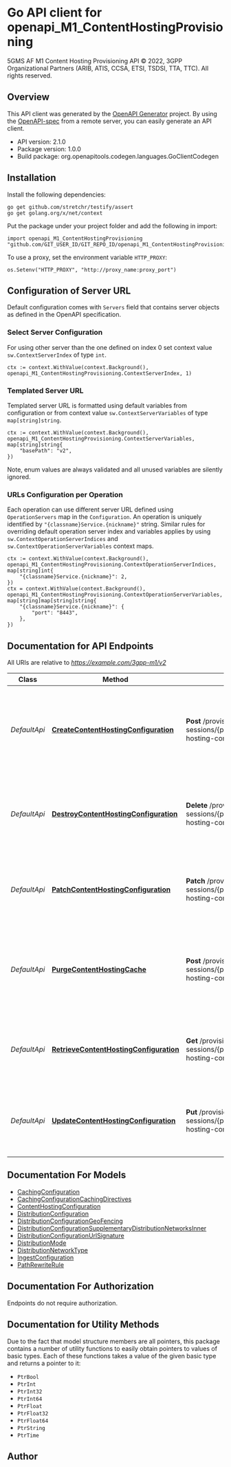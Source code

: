 # Go API client for openapi_M1_ContentHostingProvisioning

5GMS AF M1 Content Hosting Provisioning API
© 2022, 3GPP Organizational Partners (ARIB, ATIS, CCSA, ETSI, TSDSI, TTA, TTC).
All rights reserved.


## Overview
This API client was generated by the [OpenAPI Generator](https://openapi-generator.tech) project.  By using the [OpenAPI-spec](https://www.openapis.org/) from a remote server, you can easily generate an API client.

- API version: 2.1.0
- Package version: 1.0.0
- Build package: org.openapitools.codegen.languages.GoClientCodegen

## Installation

Install the following dependencies:

```shell
go get github.com/stretchr/testify/assert
go get golang.org/x/net/context
```

Put the package under your project folder and add the following in import:

```golang
import openapi_M1_ContentHostingProvisioning "github.com/GIT_USER_ID/GIT_REPO_ID/openapi_M1_ContentHostingProvisioning"
```

To use a proxy, set the environment variable `HTTP_PROXY`:

```golang
os.Setenv("HTTP_PROXY", "http://proxy_name:proxy_port")
```

## Configuration of Server URL

Default configuration comes with `Servers` field that contains server objects as defined in the OpenAPI specification.

### Select Server Configuration

For using other server than the one defined on index 0 set context value `sw.ContextServerIndex` of type `int`.

```golang
ctx := context.WithValue(context.Background(), openapi_M1_ContentHostingProvisioning.ContextServerIndex, 1)
```

### Templated Server URL

Templated server URL is formatted using default variables from configuration or from context value `sw.ContextServerVariables` of type `map[string]string`.

```golang
ctx := context.WithValue(context.Background(), openapi_M1_ContentHostingProvisioning.ContextServerVariables, map[string]string{
	"basePath": "v2",
})
```

Note, enum values are always validated and all unused variables are silently ignored.

### URLs Configuration per Operation

Each operation can use different server URL defined using `OperationServers` map in the `Configuration`.
An operation is uniquely identified by `"{classname}Service.{nickname}"` string.
Similar rules for overriding default operation server index and variables applies by using `sw.ContextOperationServerIndices` and `sw.ContextOperationServerVariables` context maps.

```golang
ctx := context.WithValue(context.Background(), openapi_M1_ContentHostingProvisioning.ContextOperationServerIndices, map[string]int{
	"{classname}Service.{nickname}": 2,
})
ctx = context.WithValue(context.Background(), openapi_M1_ContentHostingProvisioning.ContextOperationServerVariables, map[string]map[string]string{
	"{classname}Service.{nickname}": {
		"port": "8443",
	},
})
```

## Documentation for API Endpoints

All URIs are relative to *https://example.com/3gpp-m1/v2*

Class | Method | HTTP request | Description
------------ | ------------- | ------------- | -------------
*DefaultApi* | [**CreateContentHostingConfiguration**](docs/DefaultApi.md#createcontenthostingconfiguration) | **Post** /provisioning-sessions/{provisioningSessionId}/content-hosting-configuration | Create (and optionally upload) the Content Hosting Configuration for the specified Provisioning Session
*DefaultApi* | [**DestroyContentHostingConfiguration**](docs/DefaultApi.md#destroycontenthostingconfiguration) | **Delete** /provisioning-sessions/{provisioningSessionId}/content-hosting-configuration | Destroy the current Content Hosting Configuration of the specified Provisioning Session
*DefaultApi* | [**PatchContentHostingConfiguration**](docs/DefaultApi.md#patchcontenthostingconfiguration) | **Patch** /provisioning-sessions/{provisioningSessionId}/content-hosting-configuration | Patch the Content Hosting Configuration for the specified Provisioning Session
*DefaultApi* | [**PurgeContentHostingCache**](docs/DefaultApi.md#purgecontenthostingcache) | **Post** /provisioning-sessions/{provisioningSessionId}/content-hosting-configuration/purge | Purge the content of the cache for the Content Hosting Configuration of the specified Provisioning Session
*DefaultApi* | [**RetrieveContentHostingConfiguration**](docs/DefaultApi.md#retrievecontenthostingconfiguration) | **Get** /provisioning-sessions/{provisioningSessionId}/content-hosting-configuration | Retrieve the Content Hosting Configuration of the specified Provisioning Session
*DefaultApi* | [**UpdateContentHostingConfiguration**](docs/DefaultApi.md#updatecontenthostingconfiguration) | **Put** /provisioning-sessions/{provisioningSessionId}/content-hosting-configuration | Update the Content Hosting Configuration for the specified Provisioning Session


## Documentation For Models

 - [CachingConfiguration](docs/CachingConfiguration.md)
 - [CachingConfigurationCachingDirectives](docs/CachingConfigurationCachingDirectives.md)
 - [ContentHostingConfiguration](docs/ContentHostingConfiguration.md)
 - [DistributionConfiguration](docs/DistributionConfiguration.md)
 - [DistributionConfigurationGeoFencing](docs/DistributionConfigurationGeoFencing.md)
 - [DistributionConfigurationSupplementaryDistributionNetworksInner](docs/DistributionConfigurationSupplementaryDistributionNetworksInner.md)
 - [DistributionConfigurationUrlSignature](docs/DistributionConfigurationUrlSignature.md)
 - [DistributionMode](docs/DistributionMode.md)
 - [DistributionNetworkType](docs/DistributionNetworkType.md)
 - [IngestConfiguration](docs/IngestConfiguration.md)
 - [PathRewriteRule](docs/PathRewriteRule.md)


## Documentation For Authorization

 Endpoints do not require authorization.


## Documentation for Utility Methods

Due to the fact that model structure members are all pointers, this package contains
a number of utility functions to easily obtain pointers to values of basic types.
Each of these functions takes a value of the given basic type and returns a pointer to it:

* `PtrBool`
* `PtrInt`
* `PtrInt32`
* `PtrInt64`
* `PtrFloat`
* `PtrFloat32`
* `PtrFloat64`
* `PtrString`
* `PtrTime`

## Author



